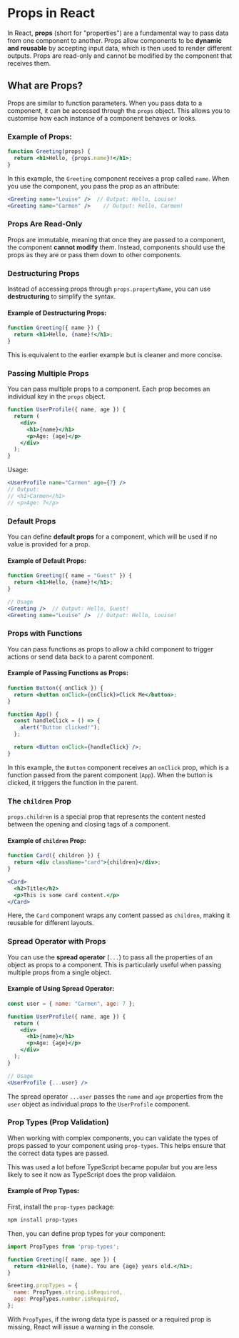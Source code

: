 # Props in React

In React, **props** (short for "properties") are a fundamental way to pass data from one component to another. Props allow components to be **dynamic and reusable** by accepting input data, which is then used to render different outputs. Props are read-only and cannot be modified by the component that receives them.

## What are Props?

Props are similar to function parameters. When you pass data to a component, it can be accessed through the `props` object. This allows you to customise how each instance of a component behaves or looks.

### Example of Props:

```jsx
function Greeting(props) {
  return <h1>Hello, {props.name}!</h1>;
}
```

In this example, the `Greeting` component receives a prop called `name`. When you use the component, you pass the prop as an attribute:

```jsx
<Greeting name="Louise" />  // Output: Hello, Louise!
<Greeting name="Carmen" />    // Output: Hello, Carmen!
```

### Props Are Read-Only

Props are immutable, meaning that once they are passed to a component, the component **cannot modify** them. Instead, components should use the props as they are or pass them down to other components.

### Destructuring Props

Instead of accessing props through `props.propertyName`, you can use **destructuring** to simplify the syntax.

#### Example of Destructuring Props:

```jsx
function Greeting({ name }) {
  return <h1>Hello, {name}!</h1>;
}
```

This is equivalent to the earlier example but is cleaner and more concise.

### Passing Multiple Props

You can pass multiple props to a component. Each prop becomes an individual key in the `props` object.

```jsx
function UserProfile({ name, age }) {
  return (
    <div>
      <h1>{name}</h1>
      <p>Age: {age}</p>
    </div>
  );
}
```

Usage:

```jsx
<UserProfile name="Carmen" age={7} />
// Output:
// <h1>Carmen</h1>
// <p>Age: 7</p>
```

### Default Props

You can define **default props** for a component, which will be used if no value is provided for a prop.

#### Example of Default Props:

```jsx
function Greeting({ name = "Guest" }) {
  return <h1>Hello, {name}!</h1>;
}

// Usage
<Greeting />  // Output: Hello, Guest!
<Greeting name="Louise" />  // Output: Hello, Louise!
```

### Props with Functions

You can pass functions as props to allow a child component to trigger actions or send data back to a parent component.

#### Example of Passing Functions as Props:

```jsx
function Button({ onClick }) {
  return <button onClick={onClick}>Click Me</button>;
}

function App() {
  const handleClick = () => {
    alert("Button clicked!");
  };

  return <Button onClick={handleClick} />;
}
```

In this example, the `Button` component receives an `onClick` prop, which is a function passed from the parent component (`App`). When the button is clicked, it triggers the function in the parent.

### The `children` Prop

`props.children` is a special prop that represents the content nested between the opening and closing tags of a component.

#### Example of `children` Prop:

```jsx
function Card({ children }) {
  return <div className="card">{children}</div>;
}

<Card>
  <h2>Title</h2>
  <p>This is some card content.</p>
</Card>
```

Here, the `Card` component wraps any content passed as `children`, making it reusable for different layouts.

### Spread Operator with Props

You can use the **spread operator** (`...`) to pass all the properties of an object as props to a component. This is particularly useful when passing multiple props from a single object.

#### Example of Using Spread Operator:

```jsx
const user = { name: "Carmen", age: 7 };

function UserProfile({ name, age }) {
  return (
    <div>
      <h1>{name}</h1>
      <p>Age: {age}</p>
    </div>
  );
}

// Usage
<UserProfile {...user} />
```

The spread operator `...user` passes the `name` and `age` properties from the `user` object as individual props to the `UserProfile` component.

### Prop Types (Prop Validation)

When working with complex components, you can validate the types of props passed to your component using `prop-types`. This helps ensure that the correct data types are passed.

This was used a lot before TypeScript became popular but you are less likely to see it now as TypeScript does the prop validaion.

#### Example of Prop Types:

First, install the `prop-types` package:

```bash
npm install prop-types
```

Then, you can define prop types for your component:

```jsx
import PropTypes from 'prop-types';

function Greeting({ name, age }) {
  return <h1>Hello, {name}. You are {age} years old.</h1>;
}

Greeting.propTypes = {
  name: PropTypes.string.isRequired,
  age: PropTypes.number.isRequired,
};
```

With `PropTypes`, if the wrong data type is passed or a required prop is missing, React will issue a warning in the console.
